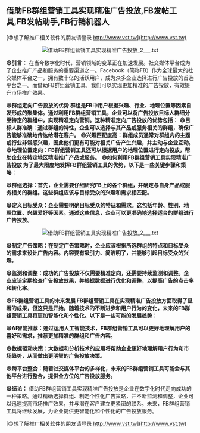 ## **借助FB群组营销工具实现精准广告投放,FB发帖工具,FB发帖助手,FB行销机器人**

[😍想了解推广相关软件的朋友请登录 http://www.vst.tw](http://www.vst.tw)

 <center><img src="https://vst.tw/MP4/tuiguang/png/5.png" alt="借助FB群组营销工具实现精准广告投放_2___.txt"></center>

**😄引言：**
在当今数字化时代，营销领域的变革正在加速发展。社交媒体平台成为了企业推广产品和服务的重要渠道之一。Facebook（简称FB）作为全球最大的社交媒体平台之一，拥有数十亿的活跃用户，成为众多企业选择进行广告投放的首选平台之一。而借助FB群组营销工具，我们可以实现更加精准的广告投放，有效提升市场推广效果。

**😄群组定向广告投放的优势 群组是FB中用户根据兴趣、行业、地理位置等因素自发形成的聚集体。通过利用FB群组营销工具，企业可以将广告投放目标人群细分至特定的群组中，实现精准定向营销。这种精准定向广告投放的优势包括：**
**😄目标人群准确：通过群组的特性，企业可以选择与其产品或服务相关的群组，确保广告能够准确地传达给潜在客户。**
**😄兴趣匹配度高：群组成员通常对群组内的主题或行业非常感兴趣，因此他们更有可能对相关广告产生兴趣，并主动与企业互动。**
**😄地理位置定向：FB群组营销工具还可以根据用户的地理位置进行定向投放，帮助企业在特定地区精准推广产品或服务。**
**😄如何利用FB群组营销工具实现精准广告投放 为了最大限度地发挥FB群组营销工具的优势，以下是一些关键步骤和策略：**

**😄群组选择：首先，企业需要仔细研究FB上的各个群组，并确定与自身产品或服务相关的群组。这些群组应该与目标受众的兴趣和需求相匹配。**

**😄定义目标受众：企业需要明确目标受众的特征和需求。这包括年龄、性别、地理位置、兴趣爱好等因素。通过这些信息，企业可以更准确地选择适合的群组进行广告投放。**

 <center><img src="https://vst.tw/MP4/tuiguang/png/4.png" alt="借助FB群组营销工具实现精准广告投放_2___.txt"></center>

**😄制定广告策略：在制定广告策略时，企业应该根据所选群组的特点和目标受众的需求来设计广告内容。内容要有吸引力、简洁明了，并能够引起目标受众的兴趣。**

**😄监测和调整：成功的广告投放不仅需要精准定向，还需要持续监测和调整。企业应该定期检查广告投放效果，并根据数据进行优化和调整，以提高广告的点击率和转化率。**

**😄FB群组营销工具的未来发展 FB群组营销工具在实现精准广告投放方面取得了显著的成果，但这只是开始。随着技术的不断进步和用户行为的变化，未来的FB群组营销工具将更加智能化和个性化。以下是一些可能的发展趋势：**

**😄AI智能推荐：通过运用人工智能技术，FB群组营销工具可以更好地理解用户的喜好和需求，推荐更加精准的群组和广告内容。**

**😄数据驱动决策：大数据和分析技术的应用将帮助企业更好地理解用户行为和市场趋势，从而做出更明智的广告投放决策。**

**😄跨平台整合：随着社交媒体平台的多样化，未来的FB群组营销工具可能会与其他平台进行整合，提供全方位的广告投放服务。**

**😄结论：**
借助FB群组营销工具实现精准广告投放是企业在数字化时代走向成功的一种策略。通过精确选择群组、制定个性化广告策略，并不断监测和调整，企业可以迅速提高市场推广效果，并与潜在客户建立更紧密的联系。未来，FB群组营销工具将继续发展，为企业提供更智能化和个性化的广告投放服务。

[😍想了解推广相关软件的朋友请登录 http://www.vst.tw](http://www.vst.tw)



